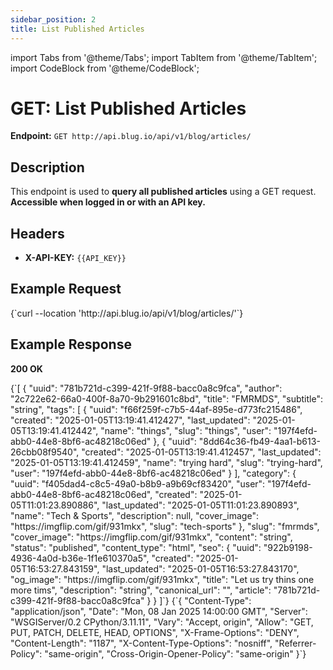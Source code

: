 ```yaml
---
sidebar_position: 2
title: List Published Articles
---
```


import Tabs from '@theme/Tabs';
import TabItem from '@theme/TabItem';
import CodeBlock from '@theme/CodeBlock';

# GET: List Published Articles

**Endpoint:**
`GET http://api.blug.io/api/v1/blog/articles/`

## Description

This endpoint is used to **query all published articles** using a GET request.
**Accessible when logged in or with an API key.**

## Headers

- **X-API-KEY:** `{{API_KEY}}`

## Example Request

<Tabs>
  <TabItem value="curl" label="cURL" default>
    <CodeBlock language="bash">
      {`curl --location 'http://api.blug.io/api/v1/blog/articles/'`}
    </CodeBlock>
  </TabItem>
</Tabs>

## Example Response

**200 OK**

<Tabs>
  <TabItem value="body" label="Body" default>
    <CodeBlock language="json">
      {`[
    {
      "uuid": "781b721d-c399-421f-9f88-bacc0a8c9fca",
      "author": "2c722e62-66a0-400f-8a70-9b291601c8bd",
      "title": "FMRMDS",
      "subtitle": "string",
      "tags": [
        {
          "uuid": "f66f259f-c7b5-44af-895e-d773fc215486",
          "created": "2025-01-05T13:19:41.412427",
          "last_updated": "2025-01-05T13:19:41.412442",
          "name": "things",
          "slug": "things",
          "user": "197f4efd-abb0-44e8-8bf6-ac48218c06ed"
        },
        {
          "uuid": "8dd64c36-fb49-4aa1-b613-26cbb08f9540",
          "created": "2025-01-05T13:19:41.412457",
          "last_updated": "2025-01-05T13:19:41.412459",
          "name": "trying hard",
          "slug": "trying-hard",
          "user": "197f4efd-abb0-44e8-8bf6-ac48218c06ed"
        }
      ],
      "category": {
        "uuid": "f405dad4-c8c5-49a0-b8b9-a9b69cf83420",
        "user": "197f4efd-abb0-44e8-8bf6-ac48218c06ed",
        "created": "2025-01-05T11:01:23.890886",
        "last_updated": "2025-01-05T11:01:23.890893",
        "name": "Tech & Sports",
        "description": null,
        "cover_image": "https://imgflip.com/gif/931mkx",
        "slug": "tech-sports"
      },
      "slug": "fmrmds",
      "cover_image": "https://imgflip.com/gif/931mkx",
      "content": "string",
      "status": "published",
      "content_type": "html",
      "seo": {
        "uuid": "922b9198-4936-4a0d-b36e-1f1e610370a5",
        "created": "2025-01-05T16:53:27.843159",
        "last_updated": "2025-01-05T16:53:27.843170",
        "og_image": "https://imgflip.com/gif/931mkx",
        "title": "Let us try thins one more tims",
        "description": "string",
        "canonical_url": "",
        "article": "781b721d-c399-421f-9f88-bacc0a8c9fca"
      }
    }
]`}
    </CodeBlock>
  </TabItem>

  <TabItem value="headers" label="Headers">
    <CodeBlock language="json">
      {`{
    "Content-Type": "application/json",
    "Date": "Mon, 08 Jan 2025 14:00:00 GMT",
    "Server": "WSGIServer/0.2 CPython/3.11.11",
    "Vary": "Accept, origin",
    "Allow": "GET, PUT, PATCH, DELETE, HEAD, OPTIONS",
    "X-Frame-Options": "DENY",
    "Content-Length": "1187",
    "X-Content-Type-Options": "nosniff",
    "Referrer-Policy": "same-origin",
    "Cross-Origin-Opener-Policy": "same-origin"
}`}
    </CodeBlock>
  </TabItem>
</Tabs>

